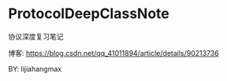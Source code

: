 # ProtocolDeepClassNote
协议深度复习笔记

博客: <https://blog.csdn.net/qq_41011894/article/details/90213736>

BY: lijiahangmax